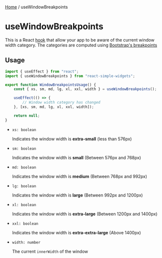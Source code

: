 [Home](../../../README.md) / useWindowBreakpoints

# useWindowBreakpoints

This is a React [hook](https://reactjs.org/docs/hooks-intro.html) that allow your app to be aware of the current window width category. The categories are computed using [Bootstrap's breakpoints](https://getbootstrap.com/docs/5.1/layout/breakpoints/#available-breakpoints)

## Usage

```jsx
import { useEffect } from "react";
import { useWindowBreakpoints } from "react-simple-widgets";

export function WindowBreakpointsUsage() {
    const { xs, sm, md, lg, xl, xxl, width } = useWindowBreakpoints();

    useEffect(() => {
        // Window width category has changed
    }, [xs, sm, md, lg, xl, xxl, width]);

    return null;
}
```

-   `xs: boolean`

    Indicates the window width is **extra-small** (less than 576px)

-   `sm: boolean`

    Indicates the window width is **small** (Between 576px and 768px)

-   `md: boolean`

    Indicates the window width is **medium** (Between 768px and 992px)

-   `lg: boolean`

    Indicates the window width is **large** (Between 992px and 1200px)

- `xl: boolean`

  Indicates the window width is **extra-large** (Between 1200px and 1400px)

- `xxl: boolean`

  Indicates the window width is **extra-extra-large** (Above 1400px)

-   `width: number`

    The current `innerWidth` of the window
